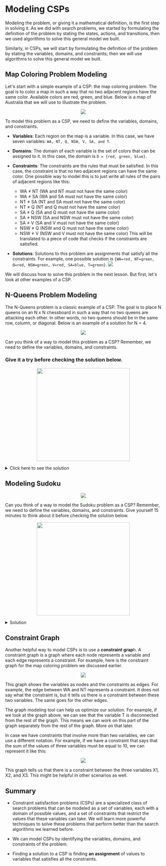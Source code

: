 # Modeling CSPs
Modeling the problem, or giving it a mathematical definition, is the first step in solving it. As we did with search problems, we started by formulating the definition of the problem by stating the states, actions, and transitions, then we used algorithms to solve this general model we built.

Similarly, in CSPs, we will start by formulating the definition of the problem by stating the variables, domains, and constraints; then we will use algorithms to solve this general model we built.

## Map Coloring Problem Modeling
Let's start with a simple example of a CSP: the map coloring problem. The goal is to color a map in such a way that no two adjacent regions have the same color. Available colors are red, green, and blue. Below is a map of Australia that we will use to illustrate the problem.

<p align="center">
  <img src="../../images/csp-map-coloring1.png" />
</p>

To model this problem as a CSP, we need to define the variables, domains, and constraints.

- **Variables**: Each region on the map is a variable. In this case, we have seven variables: `WA, NT, Q, NSW, V, SA, and T`.

- **Domains**: The domain of each variable is the set of colors that can be assigned to it. In this case, the domain is `D = {red, green, blue}`.

- **Constraints**: The constraints are the rules that must be satisfied. In this case, the constraint is that no two adjacent regions can have the same color. One possible way to model this is to just write all rules of the pairs of adjacent regions like this:
    - WA ≠ NT (WA and NT must not have the same color)
    - WA ≠ SA (WA and SA must not have the same color)
    - NT ≠ SA (NT and SA must not have the same color)
    - NT ≠ Q (NT and Q must not have the same color)
    - SA ≠ Q (SA and Q must not have the same color)
    - SA ≠ NSW (SA and NSW must not have the same color)
    - SA ≠ V (SA and V must not have the same color)
    - NSW ≠ Q (NSW and Q must not have the same color)
    - NSW ≠ V (NSW and V must not have the same color)
This will be translated to a piece of code that checks if the constraints are satisfied. 


- **Solutions**: Solutions to this problem are assignments that satisfy all the constraints. For example, one possible solution is `{WA=red, NT=green, Q=red, NSW=green, V=red, SA=blue, T=green}`.
  <img src="../../images/mapcoloring-sol1.png" />
  
  
<aside>  
We will discuss how to solve this problem in the next lesson. But first, let's look at other examples of a CSP.
</aside>

## N-Queens Problem Modeling
The N-Queens problem is a classic example of a CSP. The goal is to place N queens on an N x N chessboard in such a way that no two queens are attacking each other. In other words, no two queens should be in the same row, column, or diagonal. Below is an example of a solution for N = 4.


<p align="center">
  <img src="../../images/4-queens.png" />
</p>

Can you think of a way to model this problem as a CSP? Remember, we need to define the variables, domains, and constraints.

### Give it a try before checking the solution below.

<p align="center">
<img src="../../images/10-min-timer.png" width = "300px"/>
</p>

<Details>
<Summary>Click here to see the solution</Summary>
Here's one way to model the N-Queens problem as a CSP:

- **Variables**: We can consider the cell indices on the board to be our variables. In this case, we have 16 variables: `x1, x2, x3, ..., x16`.
- **Domains**: The domain of each variable will be either 0 or 1. 0 means that there is no queen in this cell, and 1 means that there is a queen in this cell. So the domain is `{0, 1}`.
- **Constraints**: The constraints here are that no two queens can be in the same row, column, or diagonal. We can model this constraint like that: 
    - Sum Constraint: The sum of each row must be equal to 1.
    - Sum Constraint: The sum of each column must be equal to 1.
    - Diagonal Constraint:  No two queens should threaten each other diagonally.

  In code, this would typically be implemented as a function that verifies these constraints on the board.
  
  The same problem can be modeled in a different way. For example, we can consider the queens as variables and the cells as domains.
</Details>


## Modeling Sudoku 
<p align="center">
  <img src="../../images/sudoku1.png" />
</p>

Can you think of a way to model the Sudoku problem as a CSP? Remember, we need to define the variables, domains, and constraints. Give yourself 15 minutes to think about it before checking the solution below.

<p align="center">
<img src="../../images/15-min-timer.png" width = "300px"/>
</p>


<Details>
<Summary>Solution</Summary>
Here is one possible way to model this problem:

- **Variables**: Each cell on the Sudoku board is a variable. In this case, we have 81 variables: `x1, x2, x3, ..., x81`.
- **Domains**: The domain of each variable is the set of numbers that can be assigned to it. In this case, the domain is `{1, 2, 3, 4, 5, 6, 7, 8, 9}`.
- **Constraints**: The constraints here is that no two cells in the same row, column, or 3x3 subgrid can have the same value. We can model this constraint like that: 
    - Row Constraint: Each row must contain exactly one of each digit (9-way alldiff for each row).
    - Column Constraint: Each column must contain exactly one of each digit (9-way alldiff for each column).
    - Subgrid Constraint: Each 3x3 subgrid must contain exactly one of each digit (9-way alldiff for each subgrid)
  In code, it could be as simple as a function that checks the board for theses constraints.

</Details>


## 

## Constraint Graph
Another helpful way to model CSPs is to use a **constraint grap**h. A constraint graph is a graph where each node represents a variable and each edge represents a constraint. For example, here is the constraint graph for the map coloring problem we discussed earlier.

<p align="center">
  <img src="../../images/mc-constraints-graph.png" />
</p>

This graph shows the variables as nodes and the constraints as edges. For example, the edge between WA and NT represents a constraint. It does not say what the constraint is, but it tells us there is a constraint between these two variables. The same goes for the other edges.

The graph modeling tool can help us optimize our solution. For example, if we look at the graph above, we can see that the variable T is disconnected from the rest of the graph. This means we can work on this part of the graph separately from the rest of the graph. More on that later.

In case we have constraints that involve more than two variables, we can use a different notation. For example, if we have a constraint that says that the sum of the values of three variables must be equal to 10, we can represent it like this:

<p align="center">
  <img src="../../images/constraints-graph.png" />
</p>

This graph tells us that there is a constraint between the three variables X1, X2, and X3. This might be helpful in other scenarios as well.

## Summary

- Constraint satisfaction problems (CSPs) are a specialized class of search problems that can be modeled as a set of variables, each with a domain of possible values, and a set of constraints that restrict the values that these variables can take. We will learn more powerful techniques to solve these problems that perform better than the search algorithms we learned before.

- We can model CSPs by identifying the variables, domains, and constraints of the problem.

- Finding a solution to a CSP is finding **an assignment** of values to variables that satisfies all the constraints.